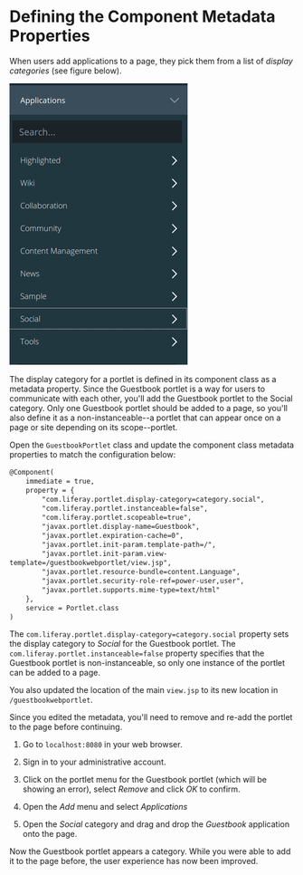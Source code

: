 # Defining the Component Metadata Properties [](id=defining-the-component-metadata-properties)

When users add applications to a page, they pick them from a list of *display
categories* (see figure below). 

![Figure x: Users choose applications from a list of display categories.](../../../images/display-categories.png)

The display category for a portlet is defined in its component class as a 
metadata property. Since the Guestbook portlet is a way for users to 
communicate with each other, you'll add the Guestbook portlet to the Social 
category. Only one Guestbook portlet should be added to a page, so you'll also 
define it as a non-instanceable--a portlet that can appear once on a page or
site depending on its scope--portlet.

Open the `GuestbookPortlet` class and update the component class metadata 
properties to match the configuration below:

    @Component(
        immediate = true,
        property = {
            "com.liferay.portlet.display-category=category.social",
            "com.liferay.portlet.instanceable=false",
            "com.liferay.portlet.scopeable=true",
            "javax.portlet.display-name=Guestbook",
            "javax.portlet.expiration-cache=0",
            "javax.portlet.init-param.template-path=/",
            "javax.portlet.init-param.view-template=/guestbookwebportlet/view.jsp",
            "javax.portlet.resource-bundle=content.Language",
            "javax.portlet.security-role-ref=power-user,user",
            "javax.portlet.supports.mime-type=text/html"
        },
        service = Portlet.class
    )
 
The `com.liferay.portlet.display-category=category.social` property sets the 
display category to *Social* for the Guestbook portlet. The 
`com.liferay.portlet.instanceable=false` property specifies that the Guestbook 
portlet is non-instanceable, so only one instance of the portlet can be added 
to a page.

You also updated the location of the main `view.jsp` to its new location in
`/guestbookwebportlet`.

Since you edited the metadata, you'll need to remove and re-add the portlet to 
the page before continuing. 

1.  Go to `localhost:8080` in your web browser.

2.  Sign in to your administrative account.

3.  Click on the portlet menu for the Guestbook portlet (which will be showing
    an error), select *Remove* and click *OK* to confirm.

4.  Open the *Add* menu and select *Applications*

5.  Open the *Social* category and drag and drop the *Guestbook* application
    onto the page.

Now the Guestbook portlet appears a category. While you were able to add it to
the page before, the user experience has now been improved.

